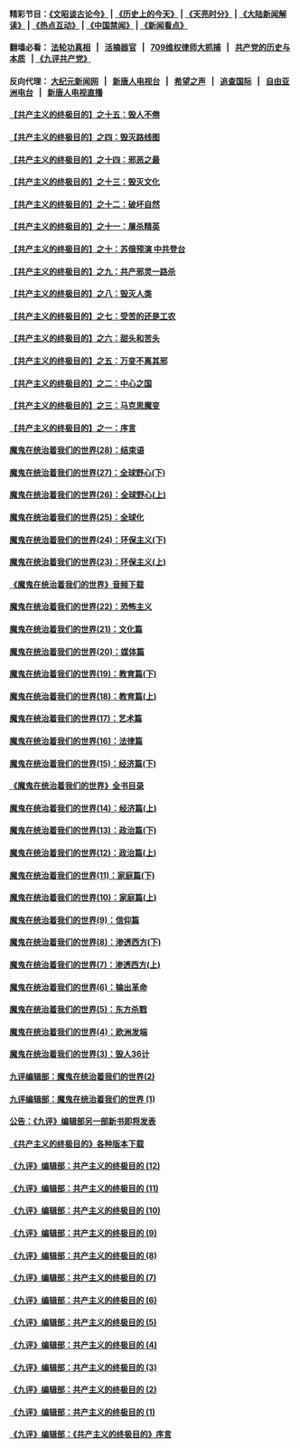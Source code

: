 #### 精彩节目：[《文昭谈古论今》](http://134.209.198.168/wenzhao) | [《历史上的今天》](http://134.209.198.168/today-in-history) | [《天亮时分》](http://134.209.198.168/tianliang) | [《大陆新闻解读》](http://134.209.198.168/ntdtv-comedy) | [《热点互动》](http://134.209.198.168/ntdtv-rdhd)  | [《中国禁闻》](http://134.209.198.168/ntdtv-news) | [《新闻看点》](http://134.209.198.168/news-insight) 

  #### 翻墙必看： [法轮功真相](http://134.209.198.168:10000/videos/truth.html) &nbsp;&nbsp;|&nbsp;&nbsp; [活摘器官](http://134.209.198.168:10000/videos/res/Organs/) &nbsp;&nbsp;|&nbsp;&nbsp; [709维权律师大抓捕](http://134.209.198.168:10000/videos/709/) &nbsp;&nbsp;|&nbsp;&nbsp; [共产党的历史与本质](http://134.209.198.168:10000/videos/ccp.html) &nbsp;&nbsp;| [《九评共产党》](http://134.209.198.168:10000/videos/jiuping/) 

#### 反向代理： [大纪元新闻网](http://134.209.198.168:10080/) &nbsp;&nbsp;|&nbsp;&nbsp; [新唐人电视台](http://134.209.198.168:8000/) &nbsp;&nbsp;|&nbsp;&nbsp; [希望之声](http://134.209.198.168:8200/) &nbsp;&nbsp;|&nbsp;&nbsp; [追查国际](http://134.209.198.168:10010/) &nbsp;&nbsp;|&nbsp;&nbsp; [自由亚洲电台](http://134.209.198.168:9800/) &nbsp;&nbsp;|&nbsp;&nbsp; [新唐人电视直播](http://134.209.198.168/) 

#### [【共产主义的终极目的】之十五：毁人不倦](../pages/nsc422/n11166792.md?t=04071837) 

#### [【共产主义的终极目的】之四：毁灭路线图](../pages/nsc422/n11086284.md?t=04071837) 

#### [【共产主义的终极目的】之十四：邪恶之最](../pages/nsc422/n11150249.md?t=04071837) 

#### [【共产主义的终极目的】之十三：毁灭文化](../pages/nsc422/n11135227.md?t=04071837) 

#### [【共产主义的终极目的】之十二：破坏自然](../pages/nsc422/n11135214.md?t=04071837) 

#### [【共产主义的终极目的】之十一：屠杀精英](../pages/nsc422/n11118442.md?t=04071837) 

#### [【共产主义的终极目的】之十：苏俄预演 中共登台](../pages/nsc422/n11118424.md?t=04071837) 

#### [【共产主义的终极目的】之九：共产邪灵一路杀](../pages/nsc422/n11114139.md?t=04071837) 

#### [【共产主义的终极目的】之八：毁灭人类](../pages/nsc422/n11108503.md?t=04071837) 

#### [【共产主义的终极目的】之七：受苦的还是工农](../pages/nsc422/n11101809.md?t=04071837) 

#### [【共产主义的终极目的】之六：甜头和苦头](../pages/nsc422/n11096971.md?t=04071837) 

#### [【共产主义的终极目的】之五：万变不离其邪](../pages/nsc422/n11091285.md?t=04071837) 

#### [【共产主义的终极目的】之二：中心之国](../pages/nsc422/n11047728.md?t=04071837) 

#### [【共产主义的终极目的】之三：马克思魔变](../pages/nsc422/n11061941.md?t=04071837) 

#### [【共产主义的终极目的】之一：序言](../pages/nsc422/n11086077.md?t=04071837) 

#### [魔鬼在统治着我们的世界(28)：结束语](../pages/nsc422/n10936246.md?t=04071837) 

#### [魔鬼在统治着我们的世界(27)：全球野心(下)](../pages/nsc422/n10928319.md?t=04071837) 

#### [魔鬼在统治着我们的世界(26)：全球野心(上)](../pages/nsc422/n10900318.md?t=04071837) 

#### [魔鬼在统治着我们的世界(25)：全球化](../pages/nsc422/n10788205.md?t=04071837) 

#### [魔鬼在统治着我们的世界(24)：环保主义(下)](../pages/nsc422/n10695307.md?t=04071837) 

#### [魔鬼在统治着我们的世界(23)：环保主义(上)](../pages/nsc422/n10688613.md?t=04071837) 

#### [《魔鬼在统治着我们的世界》音频下载](../pages/nsc422/n10635553.md?t=04071837) 

#### [魔鬼在统治着我们的世界(22)：恐怖主义](../pages/nsc422/n10614727.md?t=04071837) 

#### [魔鬼在统治着我们的世界(21)：文化篇](../pages/nsc422/n10597706.md?t=04071837) 

#### [魔鬼在统治着我们的世界(20)：媒体篇](../pages/nsc422/n10586579.md?t=04071837) 

#### [魔鬼在统治着我们的世界(19)：教育篇(下)](../pages/nsc422/n10564808.md?t=04071837) 

#### [魔鬼在统治着我们的世界(18)：教育篇(上)](../pages/nsc422/n10526970.md?t=04071837) 

#### [魔鬼在统治着我们的世界(17)：艺术篇](../pages/nsc422/n10499093.md?t=04071837) 

#### [魔鬼在统治着我们的世界(16)：法律篇](../pages/nsc422/n10485969.md?t=04071837) 

#### [魔鬼在统治着我们的世界(15)：经济篇(下)](../pages/nsc422/n10469975.md?t=04071837) 

#### [《魔鬼在统治着我们的世界》全书目录](../pages/nsc422/n10464261.md?t=04071837) 

#### [魔鬼在统治着我们的世界(14)：经济篇(上)](../pages/nsc422/n10457370.md?t=04071837) 

#### [魔鬼在统治着我们的世界(13)：政治篇(下)](../pages/nsc422/n10448270.md?t=04071837) 

#### [魔鬼在统治着我们的世界(12)：政治篇(上)](../pages/nsc422/n10444576.md?t=04071837) 

#### [魔鬼在统治着我们的世界(11)：家庭篇(下)](../pages/nsc422/n10440961.md?t=04071837) 

#### [魔鬼在统治着我们的世界(10)：家庭篇(上)](../pages/nsc422/n10435448.md?t=04071837) 

#### [魔鬼在统治着我们的世界(9)：信仰篇](../pages/nsc422/n10432159.md?t=04071837) 

#### [魔鬼在统治着我们的世界(8)：渗透西方(下)](../pages/nsc422/n10429603.md?t=04071837) 

#### [魔鬼在统治着我们的世界(7)：渗透西方(上)](../pages/nsc422/n10426013.md?t=04071837) 

#### [魔鬼在统治着我们的世界(6)：输出革命](../pages/nsc422/n10421536.md?t=04071837) 

#### [魔鬼在统治着我们的世界(5)：东方杀戮](../pages/nsc422/n10417707.md?t=04071837) 

#### [魔鬼在统治着我们的世界(4)：欧洲发端](../pages/nsc422/n10414890.md?t=04071837) 

#### [魔鬼在统治着我们的世界(3)：毁人36计](../pages/nsc422/n10411583.md?t=04071837) 

#### [九评编辑部：魔鬼在统治着我们的世界(2)](../pages/nsc422/n10410036.md?t=04071837) 

#### [九评编辑部：魔鬼在统治着我们的世界 (1)](../pages/nsc422/n10406825.md?t=04071837) 

#### [公告：《九评》编辑部另一部新书即将发表](../pages/nsc422/n10405104.md?t=04071837) 

#### [《共产主义的终极目的》各种版本下载](../pages/nsc422/n10022138.md?t=04071837) 

#### [《九评》编辑部：共产主义的终极目的 (12)](../pages/nsc422/n9933272.md?t=04071837) 

#### [《九评》编辑部：共产主义的终极目的 (11)](../pages/nsc422/n9924973.md?t=04071837) 

#### [《九评》编辑部：共产主义的终极目的 (10)](../pages/nsc422/n9920883.md?t=04071837) 

#### [《九评》编辑部：共产主义的终极目的 (9)](../pages/nsc422/n9916363.md?t=04071837) 

#### [《九评》编辑部：共产主义的终极目的 (8)](../pages/nsc422/n9912488.md?t=04071837) 

#### [《九评》编辑部：共产主义的终极目的 (7)](../pages/nsc422/n9901176.md?t=04071837) 

#### [《九评》编辑部：共产主义的终极目的 (6)](../pages/nsc422/n9899359.md?t=04071837) 

#### [《九评》编辑部：共产主义的终极目的 (5)](../pages/nsc422/n9893174.md?t=04071837) 

#### [《九评》编辑部：共产主义的终极目的 (4)](../pages/nsc422/n9891246.md?t=04071837) 

#### [《九评》编辑部：共产主义的终极目的 (3)](../pages/nsc422/n9879879.md?t=04071837) 

#### [《九评》编辑部：共产主义的终极目的 (2)](../pages/nsc422/n9876205.md?t=04071837) 

#### [《九评》编辑部：共产主义的终极目的 (1)](../pages/nsc422/n9865857.md?t=04071837) 

#### [《九评》编辑部：《共产主义的终极目的》序言](../pages/nsc422/n9862666.md?t=04071837) 

